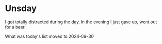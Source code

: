 # Unsday

I got totally distracted during the day. In the evening I just gave up, went out for a beer.

What was today's list moved to 2024-09-30
